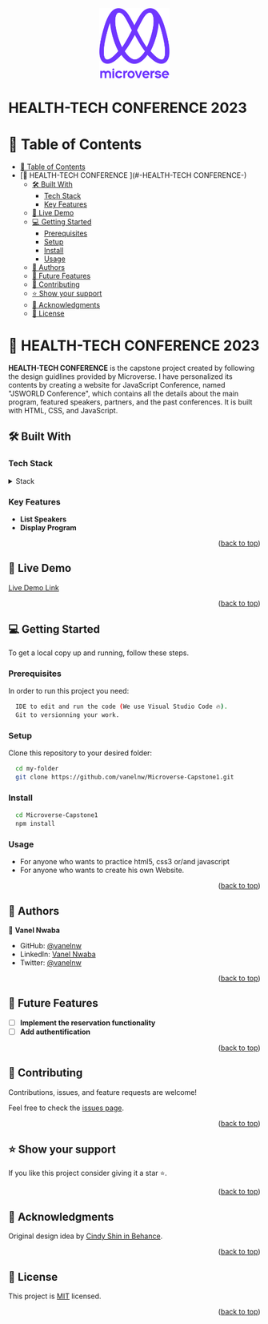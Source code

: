 <div align="center">
  <img src="murple_logo.png" alt="logo" width="140"  height="auto" />
  <br/>
</div>

# HEALTH-TECH CONFERENCE 2023

# 📗 Table of Contents

- [📗 Table of Contents](#-table-of-contents)
- [📖 HEALTH-TECH CONFERENCE ](#-HEALTH-TECH CONFERENCE-)
  - [🛠 Built With ](#-built-with-)
    - [Tech Stack ](#tech-stack-)
    - [Key Features ](#key-features-)
  - [🚀 Live Demo ](#-live-demo-)
  - [💻 Getting Started ](#-getting-started-)
    - [Prerequisites](#prerequisites)
    - [Setup](#setup)
    - [Install](#install)
    - [Usage](#usage)
  - [👥 Authors ](#-authors-)
  - [🔭 Future Features ](#-future-features-)
  - [🤝 Contributing ](#-contributing-)
  - [⭐️ Show your support ](#️-show-your-support-)
  - [🙏 Acknowledgments ](#-acknowledgments-)
  - [📝 License ](#-license-)

# 📖 HEALTH-TECH CONFERENCE 2023<a name="about-project"></a>

**HEALTH-TECH CONFERENCE** is the capstone project created by following the design guidlines provided by Microverse. I have personalized its contents by creating a website for JavaScript Conference, named "JSWORLD Conference", which contains all the details about the main program, featured speakers, partners, and the past conferences. It is built with HTML, CSS, and JavaScript.

## 🛠 Built With <a name="built-with"></a>

### Tech Stack <a name="tech-stack"></a>

<details>
  <summary>Stack</summary>
  <ul>
     <li><a>Html</a></li>
     <li><a>Css</a></li>
     <li><a>javascript</a></li>
     <li><a>Git & Github</a></li>
  </ul>
</details>

### Key Features <a name="key-features"></a>

- **List Speakers**
- **Display Program**

<p align="right">(<a href="#readme-top">back to top</a>)</p>

## 🚀 Live Demo <a name="live-demo"></a>

[Live Demo Link](https://vanelnw.github.io/Microverse-Capstone1/)

<p align="right">(<a href="#readme-top">back to top</a>)</p>

## 💻 Getting Started <a name="getting-started"></a>

To get a local copy up and running, follow these steps.

### Prerequisites

In order to run this project you need:

```sh
  IDE to edit and run the code (We use Visual Studio Code 🔥).
  Git to versionning your work.
```

### Setup

Clone this repository to your desired folder:

```sh
  cd my-folder
  git clone https://github.com/vanelnw/Microverse-Capstone1.git
```
### Install
```sh
  cd Microverse-Capstone1
  npm install
```

### Usage

- For anyone who wants to practice html5, css3 or/and javascript
- For anyone who wants to create his own Website.

<p align="right">(<a href="#readme-top">back to top</a>)</p>

## 👥 Authors <a name="authors"></a>

👤 **Vanel Nwaba**

- GitHub: [@vanelnw](https://github.com/vanelnw)
- LinkedIn: [Vanel Nwaba](https://www.linkedin.com/in/va-nw/)
- Twitter: [@vanelnw](#)


<p align="right">(<a href="#readme-top">back to top</a>)</p>

## 🔭 Future Features <a name="future-features"></a>

- [ ] **Implement the reservation functionality**
- [ ] **Add authentification**

<p align="right">(<a href="#readme-top">back to top</a>)</p>

## 🤝 Contributing <a name="contributing"></a>

Contributions, issues, and feature requests are welcome!

Feel free to check the [issues page](../../issues/).

<p align="right">(<a href="#readme-top">back to top</a>)</p>

## ⭐️ Show your support <a name="support"></a>

If you like this project consider giving it a star ⭐️.

<p align="right">(<a href="#readme-top">back to top</a>)</p>

## 🙏 Acknowledgments <a name="acknowledgements"></a>

Original design idea by [Cindy Shin in Behance](https://www.behance.net/adagio07).

<p align="right">(<a href="#readme-top">back to top</a>)</p>

## 📝 License <a name="license"></a>

This project is [MIT](./LICENSE) licensed.

<p align="right">(<a href="#readme-top">back to top</a>)</p>
